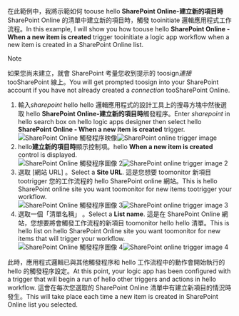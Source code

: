 <span data-ttu-id="dc20a-101">在此範例中，我將示範如何 toouse hello **SharePoint Online-建立新的項目時**SharePoint Online 的清單中建立新的項目時，觸發 tooinitiate 邏輯應用程式工作流程。</span><span class="sxs-lookup"><span data-stu-id="dc20a-101">In this example, I will show you how toouse hello **SharePoint Online - When a new item is created** trigger tooinitiate a logic app workflow when a new item is created in a SharePoint Online list.</span></span>

> [!NOTE]
> <span data-ttu-id="dc20a-102">如果您尚未建立，就會 SharePoint 考量您收到提示的 toosign*連接*tooSharePoint 線上。</span><span class="sxs-lookup"><span data-stu-id="dc20a-102">You will get prompted toosign into your SharePoint account if you have not already created a *connection* tooSharePoint Online.</span></span>  
> 
> 

1. <span data-ttu-id="dc20a-103">輸入*sharepoint* hello hello 邏輯應用程式的設計工具上的搜尋方塊中然後選取 hello **SharePoint Online-建立新的項目時**觸發程序。</span><span class="sxs-lookup"><span data-stu-id="dc20a-103">Enter *sharepoint* in hello search box on hello logic apps designer then select hello **SharePoint Online - When a new item is created**  trigger.</span></span>  
   <span data-ttu-id="dc20a-104">![SharePoint Online 觸發程序映像](./media/connectors-create-api-sharepointonline/trigger-1.png)</span><span class="sxs-lookup"><span data-stu-id="dc20a-104">![SharePoint online trigger image ](./media/connectors-create-api-sharepointonline/trigger-1.png)</span></span>  
2. <span data-ttu-id="dc20a-105">hello**建立新的項目時**顯示控制項。</span><span class="sxs-lookup"><span data-stu-id="dc20a-105">hello **When a new item is created** control is displayed.</span></span>  
   <span data-ttu-id="dc20a-106">![SharePoint Online 觸發程序圖像 2](./media/connectors-create-api-sharepointonline/trigger-2.png)</span><span class="sxs-lookup"><span data-stu-id="dc20a-106">![SharePoint online trigger image 2](./media/connectors-create-api-sharepointonline/trigger-2.png)</span></span>   
3. <span data-ttu-id="dc20a-107">選取 [網站 URL] 。</span><span class="sxs-lookup"><span data-stu-id="dc20a-107">Select a **Site URL**.</span></span> <span data-ttu-id="dc20a-108">這是您想要 toomonitor 新項目 tootrigger 您的工作流程的 hello SharePoint online 網站。</span><span class="sxs-lookup"><span data-stu-id="dc20a-108">This is hello SharePoint online site you want toomonitor for new items tootrigger your workflow.</span></span>  
   <span data-ttu-id="dc20a-109">![SharePoint Online 觸發程序圖像 3](./media/connectors-create-api-sharepointonline/trigger-3.png)</span><span class="sxs-lookup"><span data-stu-id="dc20a-109">![SharePoint online trigger image 3](./media/connectors-create-api-sharepointonline/trigger-3.png)</span></span>   
4. <span data-ttu-id="dc20a-110">選取一個「清單名稱」 。</span><span class="sxs-lookup"><span data-stu-id="dc20a-110">Select a **List name**.</span></span> <span data-ttu-id="dc20a-111">這是在 SharePoint Online 網站，您想要將會觸發工作流程的新項目 toomonitor hello hello 清單。</span><span class="sxs-lookup"><span data-stu-id="dc20a-111">This is hello list on hello SharePoint Online site you want toomonitor for new items that will trigger your workflow.</span></span>  
   <span data-ttu-id="dc20a-112">![SharePoint Online 觸發程序圖像 4](./media/connectors-create-api-sharepointonline/trigger-4.png)</span><span class="sxs-lookup"><span data-stu-id="dc20a-112">![SharePoint online trigger image 4](./media/connectors-create-api-sharepointonline/trigger-4.png)</span></span>   

<span data-ttu-id="dc20a-113">此時，應用程式邏輯已與其他觸發程序和 hello 工作流程中的動作會開始執行的 hello 的觸發程序設定。</span><span class="sxs-lookup"><span data-stu-id="dc20a-113">At this point, your logic app has been configured with a trigger that will begin a run of hello other triggers and actions in hello workflow.</span></span> <span data-ttu-id="dc20a-114">這會在每次您選取的 SharePoint Online 清單中有建立新項目的情況時發生。</span><span class="sxs-lookup"><span data-stu-id="dc20a-114">This will take place each time a new item is created in SharePoint Online list you selected.</span></span>  

